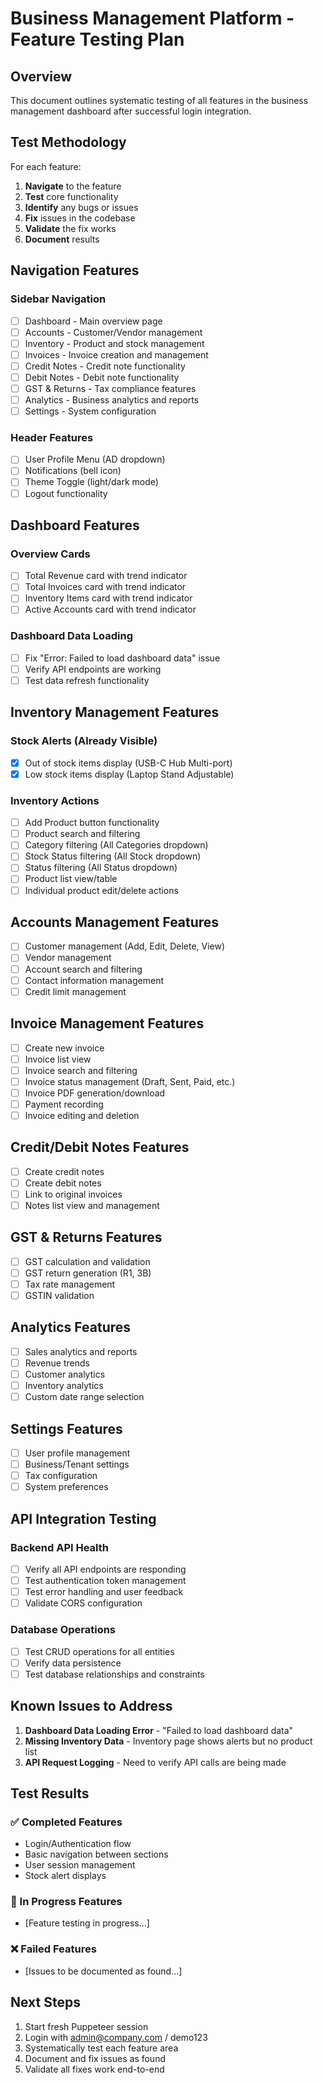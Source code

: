 # Business Management Platform - Feature Testing Plan

## Overview
This document outlines systematic testing of all features in the business management dashboard after successful login integration.

## Test Methodology
For each feature:
1. **Navigate** to the feature
2. **Test** core functionality
3. **Identify** any bugs or issues
4. **Fix** issues in the codebase
5. **Validate** the fix works
6. **Document** results

## Navigation Features

### Sidebar Navigation
- [ ] Dashboard - Main overview page
- [ ] Accounts - Customer/Vendor management
- [ ] Inventory - Product and stock management
- [ ] Invoices - Invoice creation and management
- [ ] Credit Notes - Credit note functionality
- [ ] Debit Notes - Debit note functionality
- [ ] GST & Returns - Tax compliance features
- [ ] Analytics - Business analytics and reports
- [ ] Settings - System configuration

### Header Features
- [ ] User Profile Menu (AD dropdown)
- [ ] Notifications (bell icon)
- [ ] Theme Toggle (light/dark mode)
- [ ] Logout functionality

## Dashboard Features

### Overview Cards
- [ ] Total Revenue card with trend indicator
- [ ] Total Invoices card with trend indicator
- [ ] Inventory Items card with trend indicator
- [ ] Active Accounts card with trend indicator

### Dashboard Data Loading
- [ ] Fix "Error: Failed to load dashboard data" issue
- [ ] Verify API endpoints are working
- [ ] Test data refresh functionality

## Inventory Management Features

### Stock Alerts (Already Visible)
- [x] Out of stock items display (USB-C Hub Multi-port)
- [x] Low stock items display (Laptop Stand Adjustable)

### Inventory Actions
- [ ] Add Product button functionality
- [ ] Product search and filtering
- [ ] Category filtering (All Categories dropdown)
- [ ] Stock Status filtering (All Stock dropdown)
- [ ] Status filtering (All Status dropdown)
- [ ] Product list view/table
- [ ] Individual product edit/delete actions

## Accounts Management Features
- [ ] Customer management (Add, Edit, Delete, View)
- [ ] Vendor management
- [ ] Account search and filtering
- [ ] Contact information management
- [ ] Credit limit management

## Invoice Management Features
- [ ] Create new invoice
- [ ] Invoice list view
- [ ] Invoice search and filtering
- [ ] Invoice status management (Draft, Sent, Paid, etc.)
- [ ] Invoice PDF generation/download
- [ ] Payment recording
- [ ] Invoice editing and deletion

## Credit/Debit Notes Features
- [ ] Create credit notes
- [ ] Create debit notes
- [ ] Link to original invoices
- [ ] Notes list view and management

## GST & Returns Features
- [ ] GST calculation and validation
- [ ] GST return generation (R1, 3B)
- [ ] Tax rate management
- [ ] GSTIN validation

## Analytics Features
- [ ] Sales analytics and reports
- [ ] Revenue trends
- [ ] Customer analytics
- [ ] Inventory analytics
- [ ] Custom date range selection

## Settings Features
- [ ] User profile management
- [ ] Business/Tenant settings
- [ ] Tax configuration
- [ ] System preferences

## API Integration Testing

### Backend API Health
- [ ] Verify all API endpoints are responding
- [ ] Test authentication token management
- [ ] Test error handling and user feedback
- [ ] Validate CORS configuration

### Database Operations
- [ ] Test CRUD operations for all entities
- [ ] Verify data persistence
- [ ] Test database relationships and constraints

## Known Issues to Address
1. **Dashboard Data Loading Error** - "Failed to load dashboard data"
2. **Missing Inventory Data** - Inventory page shows alerts but no product list
3. **API Request Logging** - Need to verify API calls are being made

## Test Results

### ✅ Completed Features
- Login/Authentication flow
- Basic navigation between sections
- User session management
- Stock alert displays

### 🔄 In Progress Features
- [Feature testing in progress...]

### ❌ Failed Features
- [Issues to be documented as found...]

## Next Steps
1. Start fresh Puppeteer session
2. Login with admin@company.com / demo123
3. Systematically test each feature area
4. Document and fix issues as found
5. Validate all fixes work end-to-end